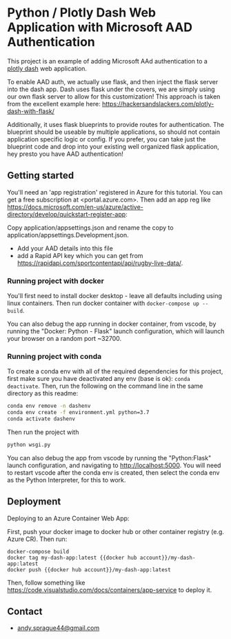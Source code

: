 # Python / Plotly Dash Web Application with Microsoft AAD Authentication

This project is an example of adding Microsoft AAd authentication to a [plotly dash](<https://plotly.com/dash/>) web application.

To enable AAD auth, we actually use flask, and then inject the flask server into the dash app. Dash uses flask under the covers, we are simply using our own flask server to allow for this customization! This approach is taken from the excellent example here:
    <https://hackersandslackers.com/plotly-dash-with-flask/>

Additionally, it uses flask blueprints to provide routes for authentication. The blueprint should be useable by multiple applications, so should not contain application specific logic or config. If you prefer, you can take just the blueprint code and drop into your existing well organized flask application, hey presto you have AAD authentication!


## Getting started

You'll need an 'app registration' registered in Azure for this tutorial. You can get a free subscription at <portal.azure.com>. Then add an app reg like <https://docs.microsoft.com/en-us/azure/active-directory/develop/quickstart-register-app>: 

Copy application/appsettings.json and rename the copy to application/appsettings.Development.json. 
- Add your AAD details into this file
- add a Rapid API key which you can get from https://rapidapi.com/sportcontentapi/api/rugby-live-data/.


### Running project with docker

You'll first need to install docker desktop - leave all defaults including using linux containers. Then run docker container with `docker-compose up --build`.

You can also debug the app running in docker container, from vscode, by running the "Docker: Python - Flask" launch configuration, which will launch your browser on a random port ~32700.

### Running project with conda

To create a conda env with all of the required dependencies for this project, first make sure you have deactivated any env (base is ok): `conda deactivate`. Then, run the following on the command line in the same directory as this readme:

``` bash
conda env remove -n dashenv
conda env create -f environment.yml python=3.7
conda activate dashenv
```

Then run the project with

```bash
python wsgi.py
```

You can also debug the app from vscode by running the "Python:Flask" launch configuration, and navigating to <http://localhost:5000>. You will need to restart vscode after the conda env is created, then select the conda env as the Python Interpreter, for this to work.

## Deployment

Deploying to an Azure Container Web App:

First, push your docker image to docker hub or other container registry (e.g. Azure CR). Then run:
```
docker-compose build
docker tag my-dash-app:latest {{docker hub account}}/my-dash-app:latest
docker push {{docker hub account}}/my-dash-app:latest
```

Then, follow something like <https://code.visualstudio.com/docs/containers/app-service> to deploy it.

## Contact

- andy.sprague44@gmail.com
